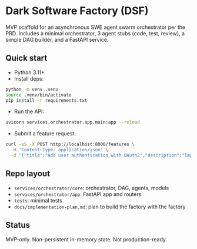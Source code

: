 # Dark Software Factory (DSF)

MVP scaffold for an asynchronous SWE agent swarm orchestrator per the PRD. Includes a minimal orchestrator, 3 agent stubs (code, test, review), a simple DAG builder, and a FastAPI service.

## Quick start

- Python 3.11+
- Install deps:

```bash
python -m venv .venv
source .venv/bin/activate
pip install -r requirements.txt
```

- Run the API:

```bash
uvicorn services.orchestrator.app.main:app --reload
```

- Submit a feature request:

```bash
curl -sS -X POST http://localhost:8000/features \
  -H 'Content-Type: application/json' \
  -d '{"title":"Add user authentication with OAuth2","description":"Implement OAuth2 login and protected routes"}' | jq
```

## Repo layout

- `services/orchestrator/core`: orchestrator, DAG, agents, models
- `services/orchestrator/app`: FastAPI app and routers
- `tests`: minimal tests
- `docs/implementation-plan.md`: plan to build the factory with the factory

## Status

MVP-only. Non-persistent in-memory state. Not production-ready.
